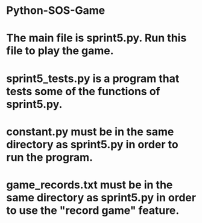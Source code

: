 # Python-SOS-Game

# The main file is sprint5.py. Run this file to play the game. 
# sprint5_tests.py is a program that tests some of the functions of sprint5.py.
# constant.py must be in the same directory as sprint5.py in order to run the program.
# game_records.txt must be in the same directory as sprint5.py in order to use the "record game" feature.

